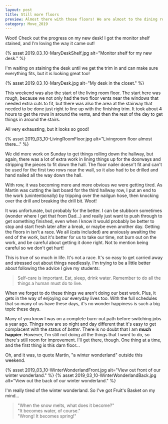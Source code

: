 ```yaml
---
layout: post
title: Still more floors
preview: Almost there with those floors! We are almost to the dining room area! So close!!!
category: Move_2019
---
```


Woot! Check out the progress on my new desk! I got the monitor shelf stained, and I'm loving the way it came out!  

{% asset 2019_03_10-MaryDeskShelf.jpg alt="Monitor shelf for my new desk." %}

I'm waiting on staining the desk until we get the trim in and can make sure everything fits, but it is looking great too!

{% asset 2019_03_10-MaryDesk.jpg alt="My desk in the closet." %}

This weekend was also the start of the living room floor. The start here was rough, because we not only had the two floor vents near the windows that needed extra cuts to fit, but there was also the area at the stairway that needed to be done just right to line up with the finishing trim. It took about 4 hours to get the rows in around the vents, and then the rest of the day to get things in around the stairs. 

All very exhausting, but it looks so good!

{% asset 2019_03_10-LivingRoomFloor.jpg alt="Livingroom floor almost there..." %}

We did more work on Sunday to get things rolling down the hallway, but again, there was a lot of extra work in lining things up for the doorways and stripping the pieces to fit down the hall. The floor nailer doesn't fit and can't be used for the first two rows near the wall, so it also had to be drilled and hand nailed all the way down the hall. 

With row, it was becoming more and more obvious we were getting tired. As Martin was cutting the last board for the third hallway row, I put an end to the work (unintentionally) by tripping over the nailgun hose, then knocking over the drill and breaking the drill bit. Woot! 

It was unfortunate, but probably for the better. I can be stubborn sometimes (wonder where I get that from Dad...) and really just want to push through to get something finished, even when I know it would probably be better to stop and start fresh later after a break, or maybe even another day. Getting the floors in isn't a race. We all (cats included) are anxiously awaiting the end of the work, but it's better for us to take our time, not burn out on the work, and be careful about getting it done right. Not to mention being careful so we don't get hurt!

This is true of so much in life. It's not a race. It's so easy to get carried away and stressed out about things needlessly. I'm trying to be a little better about following the advice I give my students: 

> Self-care is important. Eat, sleep, drink water. Remember to do all the things a human must do to live. 

When we forget to do these things we aren't doing our best work. Plus, it gets in the way of enjoying our everyday lives too. With the full schedules that so many of us have these days, it's no wonder happiness is such a big topic these days. 

Many of you know I was on a complete burn-out path before switching jobs a year ago. Things now are so night and day different that it's easy to get complacent with the status of *better*. There is no doubt that I am __much happier__. However, I'm still not doing all the things that I *want* to do, so there's still room for improvement. I'll get there, though. One thing at a time, and the first thing is this darn floor... 

Oh, and it was, to quote Martin, "a winter wonderland" outside this weekend. 

{% asset 2019_03_10-WinterWonderlandFront.jpg alt="View out front of our winter wonderland." %}
{% asset 2019_03_10-WinterWonderlandBack.jpg alt="View out the back of our winter wonderland." %}

I'm really tired of the winter wonderland. So I've got Fruit's Basket on my mind...
> "When the snow melts, what does it become?"   
> "It becomes water, of course."   
> "Wrong! It becomes spring!"   